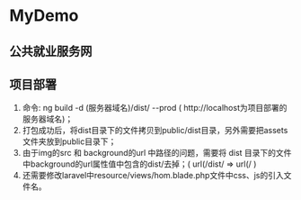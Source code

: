 # MyDemo

## 公共就业服务网

## 项目部署

1. 命令: ng build -d (服务器域名)/dist/ --prod ( http://localhost为项目部署的服务器域名)；
2. 打包成功后，将dist目录下的文件拷贝到public/dist目录，另外需要把assets文件夹放到public目录下；
3. 由于img的src 和 background的url 中路径的问题，需要将 dist 目录下的文件中background的url属性值中包含的dist/去掉；( url(/dist/  => url(/ )
4. 还需要修改laravel中resource/views/hom.blade.php文件中css、js的引入文件名。
